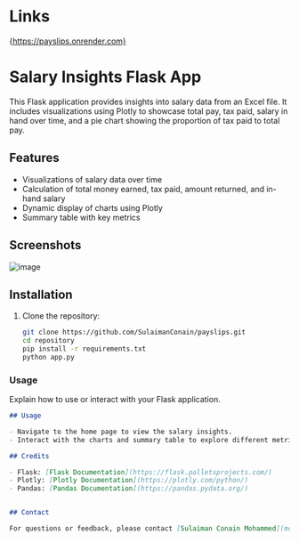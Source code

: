 # Links
{https://payslips.onrender.com}

# Salary Insights Flask App

This Flask application provides insights into salary data from an Excel file. It includes visualizations using Plotly to showcase total pay, tax paid, salary in hand over time, and a pie chart showing the proportion of tax paid to total pay.

## Features

- Visualizations of salary data over time
- Calculation of total money earned, tax paid, amount returned, and in-hand salary
- Dynamic display of charts using Plotly
- Summary table with key metrics

## Screenshots

![image](https://github.com/SulaimanConain/payslips/assets/88006688/75862f0e-12d7-49cb-88f7-df4b0e0d738b)



## Installation

1. Clone the repository:
   ```bash
   git clone https://github.com/SulaimanConain/payslips.git
   cd repository
   pip install -r requirements.txt
   python app.py

###  Usage

Explain how to use or interact with your Flask application.

```markdown
## Usage

- Navigate to the home page to view the salary insights.
- Interact with the charts and summary table to explore different metrics.

## Credits

- Flask: [Flask Documentation](https://flask.palletsprojects.com/)
- Plotly: [Plotly Documentation](https://plotly.com/python/)
- Pandas: [Pandas Documentation](https://pandas.pydata.org/)


## Contact

For questions or feedback, please contact [Sulaiman Conain Mohammed](mohammedsulaimanconain@gmail.com).
